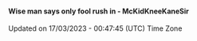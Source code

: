 #### Wise man says only fool rush in - McKidKneeKaneSir
Updated on 17/03/2023 - 00:47:45 (UTC) Time Zone
